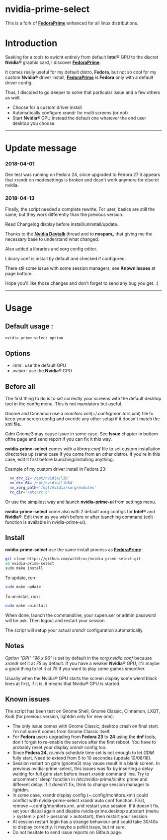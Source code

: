 # nvidia-prime-select
This is a fork of **[FedoraPrime](https://github.com/bosim/FedoraPrime)** enhanced for all linux distributions.

# Introduction
Seeking for a tools to swicht entirely from default **Intel®** GPU to the discret **Nvidia®** graphic card, I discover **[FedoraPrime](https://github.com/bosim/FedoraPrime)**.

It comes really useful for my default distro, **Fedora**, but not so cool for my custom **Nvidia®** driver install, **[FedoraPrime](https://github.com/bosim/FedoraPrime)** is **Fedora** only with a default driver config.

Thus, I discided to go deeper to solve that particular issue and a few others as well.
 - Choose for a custom driver install
 - Automatically configure xrandr for multi screens (or not)
 - Start **Nvidia®** GPU instead the default one whatever the end user desktop you choose.

--------------
# Update message
### 2018-04-01
Dev test was running on Fedora 24, since upgraded to Fedora 27 it appears that xrandr on modesettings is broken and dosn't work anymore for discret nvidia.

### 2018-04-13
Finally, the script needed a complete rewrite. For user, basics are still the same, but they work differently than the previous version.

Read Changelog display before install/uninstall/update.

Thanks to the **[Nvidia Devtalk](https://devtalk.nvidia.com/default/topic/1024318/linux/-solved-nvidia-prime-on-dual-gpu-configuration-giving-a-blank-screen/2)** thread and to **nospam_** that giving me the necessary base to understand what changed. 

Also added a libraries and xorg config editor.

Library.conf is install by default and checked if configured.

There stil some issue with some session managers, see **Known Issues** at page bottom.

Hope you'll like those changes and don't forget to send any bug you get. :)

--------------

# Usage

## Default usage :
  ```sh
  nvidia-prime-select option
  ```

## Options
 - *intel* : use the default GPU
 - *nvidia* : use the **Nvidia®** GPU
 
## Before all
The first thing to do is to set correctly your screens with the default desktop tool in the config menu. This is not mandatory but useful.

Gnome and Cinnamon use a *monitors.xml*(~/.config/monitors.xml) file to keep your screen config and overide any other setup if it doesn't match the xml file.

Gdm Gnome3 may cause issue in some case. See **Issue** chapter in bottom ofthe page and send report if you can fix it this way.

**nvidia-prime-select** comes with a *library.conf* file to set custom installation directories up (same case if you come from an other distro). If you're in this case, edit it first before launching/installing anything.

Example of my custom driver install in Fedora 23:
```sh
  nv_drv_32='/opt/nvidia/lib'
  nv_drv_64='/opt/nvidia/lib64'
  nv_xorg_path='/opt/nvidia/xorg/modules'
  rc_dir='/etc/rc.d'
```

Or use the simpliest way and launch **nvidia-prime-ui** from settings menu.

**nvidia-prime-select** come also with 2 default xorg configs for **Intel®** and **Nvidia®**. Edit them as you wish before or after luanching command (edit function is available in nvidia-prime-ui).

## Install
**nvidia-prime-select** use the same install process as **[FedoraPrime](https://github.com/bosim/FedoraPrime)** :
  ```sh
  git clone https://github.com/wildtruc/nvidia-prime-select.git
  cd nvidia-prime-select
  sudo make install
  ```

To update, run :
  ```sh
  sudo make update
  ```
To uninstall, run :
  ```sh
  sudo make uninstall
  ```

When done, launch the commandline, your superuser or admin password will be ask. Then logout and restart your session.

The script will setup your actual *xrandr* configuration automatically.

## Notes
*Option "DPI" "96 x 96"* is set by default in the *xorg.nvidia.conf* because *xrandr* set it at *75* by default. If you have a weaker **Nvidia®** GPU, it's maybe a good thing to let it at *75* if you want to play some games smoother.

Usually when the Nvidia® GPU starts the screen display some wierd black lines at first, if it is, it means that Nvidia® GPU is started.

## Known issues
The script has been test on Gnome Shell, Gnome Classic, Cinnamon, LXQT, Kodi (for previous version, lightdm only for new one).

 - The only issue comes with Gnome Classic, desktop crash on final start. I'm not sure it comes from Gnome Classic itself.
 - For **Fedora** users upgrading from **Fedora 23** to **24** using the **dnf** tools, don't forget to re-enable the service after the first reboot. You have to probably reset your display *xrandr* config too.
 - Since **Fedora 24**, *rc.nivia* schedule time set is not enough to let *GDM* fully start. Need to extend from 5 to 10 secondes (update 10/08/16).
 - Session restart on gdm (gnome3) may vause result in a blank screen. In previous nvidia-prime-select, this issues was fix by inserting a delay waiting for full gdm start before insert xrandr command line. Try to uncomment 'sleep' function in /etc/nvidia-prime/xinitrc.prime and different delay. If it doesn't fix, think to change session manager to lightdm.
 - In some case, xrandr display config (~.config/monitors.xml) could conflict with nvidia-prime-select xrandr auto conf function. First, remove ~.config/monitors.xml, and restart your session. If it doesn't fix, set your dispal again and disable nvidia-prime.desktop autostart (menu > system > pref > personal > autostart), then restart your session.
 - At session restart login has a strange behaviour and could take 30/40s to display correctly. It maybe a polkit issue, but nt sure.
 - Do not hesitate to send issue reports on Github page.
